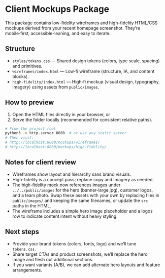 # Client Mockups Package

This package contains low-fidelity wireframes and high-fidelity HTML/CSS mockups derived from your recent homepage screenshot. They’re mobile‑first, accessible-leaning, and easy to iterate.

## Structure

- `styles/tokens.css` — Shared design tokens (colors, type scale, spacing) and primitives.
- `wireframes/index.html` — Low‑fi wireframe (structure, IA, and content blocks).
- `high-fidelity/index.html` — High‑fi mockup (visual design, typography, imagery) using assets from `public/images`.

## How to preview

1. Open the HTML files directly in your browser, or
2. Serve the folder locally (recommended for consistent relative paths).

```sh
# From the project root
python3 -m http.server 8080  # or use any static server
# Then visit:
# http://localhost:8080/mockups/wireframes/
# http://localhost:8080/mockups/high-fidelity/
```

## Notes for client review

- Wireframes show layout and hierarchy sans brand visuals.
- High-fidelity is a concept pass; replace copy and imagery as needed.
- The high-fidelity mock now references images under `../../public/images` for the hero (banner-large.jpg), customer logos, and a team photo. Swap these assets with your own by replacing files in `public/images/` and keeping the same filenames, or update the `src` paths in the HTML.
- The wireframe includes a simple hero image placeholder and a logos row to indicate content intent without heavy styling.

## Next steps

- Provide your brand tokens (colors, fonts, logo) and we’ll tune `tokens.css`.
- Share target CTAs and product screenshots; we’ll replace the hero image and flesh out additional sections.
- If you want variants (A/B), we can add alternate hero layouts and feature arrangements.
